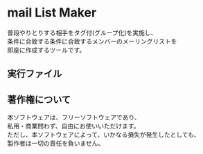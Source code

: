 # mail List Maker

普段やりとりする相手をタグ付(グループ化)を実施し、  
条件に合致する条件に合致するメンバーのメーリングリストを  
即座に作成するツールです。

## 実行ファイル


## 著作権について
本ソフトウェアは、フリーソフトウェアであり、  
私用・商業問わず、自由にお使いいただけます。  
ただし、本ソフトウェアによって、いかなる損失が発生したとしても、  
製作者は一切の責任を負いません。
